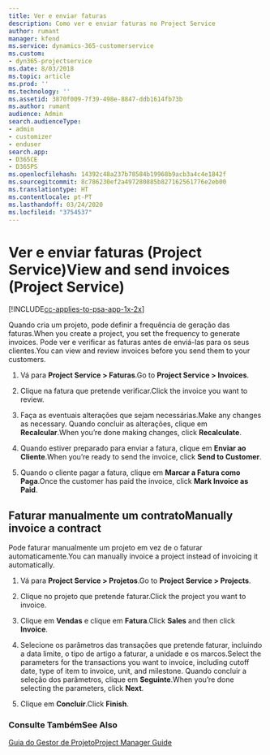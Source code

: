 ```yaml
---
title: Ver e enviar faturas
description: Como ver e enviar faturas no Project Service
author: rumant
manager: kfend
ms.service: dynamics-365-customerservice
ms.custom:
- dyn365-projectservice
ms.date: 8/03/2018
ms.topic: article
ms.prod: ''
ms.technology: ''
ms.assetid: 3870f009-7f39-498e-8847-ddb1614fb73b
ms.author: rumant
audience: Admin
search.audienceType:
- admin
- customizer
- enduser
search.app:
- D365CE
- D365PS
ms.openlocfilehash: 14392c48a237b78584b19968b9acb3a4c4e1842f
ms.sourcegitcommit: 8c786230ef2a497280885b827162561776e2eb00
ms.translationtype: HT
ms.contentlocale: pt-PT
ms.lasthandoff: 03/24/2020
ms.locfileid: "3754537"
---
```

# <a name="view-and-send-invoices-project-service"></a><span data-ttu-id="55291-103">Ver e enviar faturas (Project Service)</span><span class="sxs-lookup"><span data-stu-id="55291-103">View and send invoices (Project Service)</span></span>

[!INCLUDE[cc-applies-to-psa-app-1x-2x](../includes/cc-applies-to-psa-app-1x-2x.md)]

<span data-ttu-id="55291-104">Quando cria um projeto, pode definir a frequência de geração das faturas.</span><span class="sxs-lookup"><span data-stu-id="55291-104">When you create a project, you set the frequency to generate invoices.</span></span> <span data-ttu-id="55291-105">Pode ver e verificar as faturas antes de enviá-las para os seus clientes.</span><span class="sxs-lookup"><span data-stu-id="55291-105">You can view and review invoices before you send them to your customers.</span></span>  
  
1.  <span data-ttu-id="55291-106">Vá para **Project Service > Faturas**.</span><span class="sxs-lookup"><span data-stu-id="55291-106">Go to **Project Service > Invoices**.</span></span>  
  
2.  <span data-ttu-id="55291-107">Clique na fatura que pretende verificar.</span><span class="sxs-lookup"><span data-stu-id="55291-107">Click the invoice you want to review.</span></span>  
  
3.  <span data-ttu-id="55291-108">Faça as eventuais alterações que sejam necessárias.</span><span class="sxs-lookup"><span data-stu-id="55291-108">Make any changes as necessary.</span></span> <span data-ttu-id="55291-109">Quando concluir as alterações, clique em **Recalcular**.</span><span class="sxs-lookup"><span data-stu-id="55291-109">When you’re done making changes, click **Recalculate**.</span></span>  
  
4.  <span data-ttu-id="55291-110">Quando estiver preparado para enviar a fatura, clique em **Enviar ao Cliente**.</span><span class="sxs-lookup"><span data-stu-id="55291-110">When you’re ready to send the invoice, click **Send to Customer**.</span></span>  
  
5.  <span data-ttu-id="55291-111">Quando o cliente pagar a fatura, clique em **Marcar a Fatura como Paga**.</span><span class="sxs-lookup"><span data-stu-id="55291-111">Once the customer has paid the invoice, click **Mark Invoice as Paid**.</span></span>  
  
## <a name="manually-invoice-a-contract"></a><span data-ttu-id="55291-112">Faturar manualmente um contrato</span><span class="sxs-lookup"><span data-stu-id="55291-112">Manually invoice a contract</span></span>  
 <span data-ttu-id="55291-113">Pode faturar manualmente um projeto em vez de o faturar automaticamente.</span><span class="sxs-lookup"><span data-stu-id="55291-113">You can manually invoice a project instead of invoicing it automatically.</span></span>  
  
1.  <span data-ttu-id="55291-114">Vá para **Project Service > Projetos**.</span><span class="sxs-lookup"><span data-stu-id="55291-114">Go to **Project Service > Projects**.</span></span>  
  
2.  <span data-ttu-id="55291-115">Clique no projeto que pretende faturar.</span><span class="sxs-lookup"><span data-stu-id="55291-115">Click the project you want to invoice.</span></span>  
  
3.  <span data-ttu-id="55291-116">Clique em **Vendas** e clique em **Fatura**.</span><span class="sxs-lookup"><span data-stu-id="55291-116">Click **Sales** and then click **Invoice**.</span></span>  
  
4.  <span data-ttu-id="55291-117">Selecione os parâmetros das transações que pretende faturar, incluindo a data limite, o tipo de artigo a faturar, a unidade e os marcos.</span><span class="sxs-lookup"><span data-stu-id="55291-117">Select the parameters for the transactions you want to invoice, including cutoff date, type of item to invoice, unit, and milestone.</span></span> <span data-ttu-id="55291-118">Quando concluir a seleção dos parâmetros, clique em **Seguinte**.</span><span class="sxs-lookup"><span data-stu-id="55291-118">When you’re done selecting the parameters, click **Next**.</span></span>  
  
5.  <span data-ttu-id="55291-119">Clique em **Concluir**.</span><span class="sxs-lookup"><span data-stu-id="55291-119">Click **Finish**.</span></span>  
  
### <a name="see-also"></a><span data-ttu-id="55291-120">Consulte Também</span><span class="sxs-lookup"><span data-stu-id="55291-120">See Also</span></span>  
 [<span data-ttu-id="55291-121">Guia do Gestor de Projeto</span><span class="sxs-lookup"><span data-stu-id="55291-121">Project Manager Guide</span></span>](../project-service/project-manager-guide.md)
